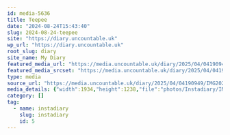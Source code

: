 ```yaml
---
id: media-5636
title: Teepee
date: "2024-08-24T15:43:40"
slug: 2024-08-24-teepee
site: "https://diary.uncountable.uk"
wp_url: "https://diary.uncountable.uk"
root_slug: diary
site_name: My Diary
featured_media_url: "https://media.uncountable.uk/diary/2025/04/04190949/IMG20240824164340-edited.webp"
featured_media_srcset: "https://media.uncountable.uk/diary/2025/04/04190949/IMG20240824164340-edited-300x192.webp 300w, https://media.uncountable.uk/diary/2025/04/04190949/IMG20240824164340-edited-1024x655.webp 1024w, https://media.uncountable.uk/diary/2025/04/04190949/IMG20240824164340-edited-150x150.webp 150w, https://media.uncountable.uk/diary/2025/04/04190949/IMG20240824164340-edited-640x410.webp 640w, https://media.uncountable.uk/diary/2025/04/04190949/IMG20240824164340-edited.webp 1934w"
type: media
source_url: "https://media.uncountable.uk/diary/2025/04/04190949/IMG20240824164340-edited.webp"
media_details: {"width":1934,"height":1238,"file":"photos/Instadiary/IMG20240824164340-edited.webp","filesize":180922,"sizes":{"medium":{"file":"IMG20240824164340-edited-300x192.webp","width":300,"height":192,"filesize":17182,"mime_type":"image/webp","source_url":"https://media.uncountable.uk/diary/2025/04/04190949/IMG20240824164340-edited-300x192.webp"},"large":{"file":"IMG20240824164340-edited-1024x655.webp","width":1024,"height":655,"filesize":138650,"mime_type":"image/webp","source_url":"https://media.uncountable.uk/diary/2025/04/04190949/IMG20240824164340-edited-1024x655.webp"},"thumbnail":{"file":"IMG20240824164340-edited-150x150.webp","width":150,"height":150,"filesize":6812,"mime_type":"image/webp","source_url":"https://media.uncountable.uk/diary/2025/04/04190949/IMG20240824164340-edited-150x150.webp"},"mobwidth":{"file":"IMG20240824164340-edited-640x410.webp","width":640,"height":410,"filesize":67484,"mime_type":"image/webp","source_url":"https://media.uncountable.uk/diary/2025/04/04190949/IMG20240824164340-edited-640x410.webp"},"full":{"file":"IMG20240824164340-edited.webp","width":1934,"height":1238,"mime_type":"image/webp","source_url":"https://media.uncountable.uk/diary/2025/04/04190949/IMG20240824164340-edited.webp"}},"image_meta":{"aperture":"0","credit":"","camera":"","caption":"","created_timestamp":"0","copyright":"","focal_length":"0","iso":"0","shutter_speed":"0","title":"","orientation":"0","keywords":[]}}
category: []
tag:
  - name: instadiary
    slug: instadiary
    id: 5
---
```


